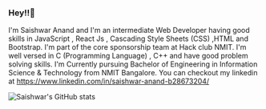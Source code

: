 ### Hey!!👋

I'm Saishwar Anand and I'm an intermediate Web Developer having good skills in JavaScript , React Js ,
Cascading Style Sheets (CSS) ,HTML and Bootstrap.
I'm part of the core sponsorship team at Hack club NMIT.
I'm well versed in C (Programming Language) , C++ and have good problem solving skills.
I'm Currently pursuing Bachelor of Engineering in Information Science & Technology
from NMIT Bangalore.
You can checkout my linkedin at https://www.linkedin.com/in/saishwar-anand-b28673204/


![Saishwar's GitHub stats](https://github-readme-stats.vercel.app/api?username=anuraghazra&theme=midnight-purple&show_icons=true)

<!--
**saianand32/saianand32** is a ✨ _special_ ✨ repository because its `README.md` (this file) appears on your GitHub profile.

Here are some ideas to get you started:

- 🔭 I’m currently working on ...
- 🌱 I’m currently learning ...
- 👯 I’m looking to collaborate on ...
- 🤔 I’m looking for help with ...
- 💬 Ask me about ...
- 📫 How to reach me: ...
- 😄 Pronouns: ...
- ⚡ Fun fact: ...
-->
